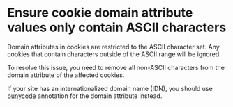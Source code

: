 # Ensure cookie domain attribute values only contain ASCII characters

Domain attributes in cookies are restricted to the ASCII character set. Any
cookies that contain characters outside of the ASCII range will be ignored.

To resolve this issue, you need to remove all non-ASCII characters from the
domain attribute of the affected cookies.

If your site has an internationalized domain name (IDN), you should use
[punycode](punycodeReference) annotation for the domain attribute instead.
